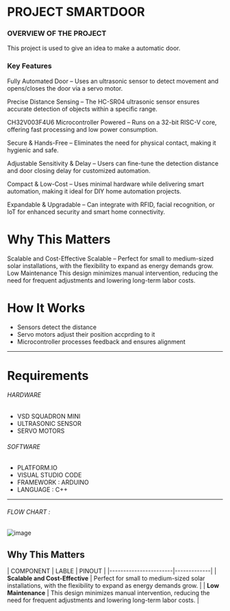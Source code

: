 # PROJECT SMARTDOOR


### OVERVIEW OF THE PROJECT
This project is used to give an idea to make a automatic door.

### Key Features 
Fully Automated Door – Uses an ultrasonic sensor to detect movement and opens/closes the door via a servo motor.

Precise Distance Sensing – The HC-SR04 ultrasonic sensor ensures accurate detection of objects within a specific range.

CH32V003F4U6 Microcontroller Powered – Runs on a 32-bit RISC-V core, offering fast processing and low power consumption.

Secure & Hands-Free – Eliminates the need for physical contact, making it hygienic and safe.

Adjustable Sensitivity & Delay – Users can fine-tune the detection distance and door closing delay for customized automation.

Compact & Low-Cost – Uses minimal hardware while delivering smart automation, making it ideal for DIY home automation projects.

Expandable & Upgradable – Can integrate with RFID, facial recognition, or IoT for enhanced security and smart home connectivity.

# Why This Matters 

Scalable and Cost-Effective
Scalable – Perfect for small to medium-sized solar installations, with the flexibility to expand as energy demands grow.
Low Maintenance
This design minimizes manual intervention, reducing the need for frequent adjustments and lowering long-term labor costs.
# How It Works
*  Sensors detect the distance
* Servo motors adjust their  position accprding to it
* Microcontroller processes feedback and ensures alignment
***
# Requirements 
###### HARDWARE
* VSD SQUADRON MINI
* ULTRASONIC SENSOR
* SERVO MOTORS
  
###### SOFTWARE
* PLATFORM.IO
* VISUAL STUDIO CODE
* FRAMEWORK : ARDUINO
* LANGUAGE : C++
***

###### FLOW CHART :
![image](https://github.com/user-attachments/assets/d1ac258f-4abb-48cc-bf8a-a7a0a2e77f54)

## Why This Matters  

| COMPONENT               | LABLE  |   PINOUT |
|-----------------------|-------------|
| **Scalable and Cost-Effective** | Perfect for small to medium-sized solar installations, with the flexibility to expand as energy demands grow. |
| **Low Maintenance**  | This design minimizes manual intervention, reducing the need for frequent adjustments and lowering long-term labor costs. |


